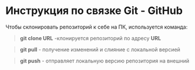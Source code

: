 # Инструкция по связке Git - GitHub
Чтобы склонировать репозиторий к себе на ПК, используется команда:
> **git clone URL** -клонируется репозиторий по адресу **URL**

> **git pull** - получение изменений и слияние с локальной версией 

> **git push** - отправляет локальную версию репозитория на внешний
